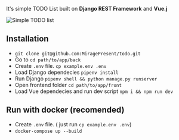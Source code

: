 It's simple TODO List built on **Django REST Framework** and **Vue.j**

![Simple TODO list](https://github.com/MiragePresent/todo/blob/dev/TODO.png?raw=true)

## Installation

* `git clone git@github.com:MiragePresent/todo.git`
* Go to `cd path/to/app/back`
* Create `.env` file. `cp example.env .env`
* Load Django dependecies `pipenv install`
* Run Django `pipenv shell && python manage.py runserver`
* Open frontend folder `cd path/to/app/front`
* Load Vue dependecies and run dev script `npm i && npm run dev`

## Run with docker (recomended)
* Create `.env` file. ( just run `cp example.env .env`)
* `docker-compose up --build`
